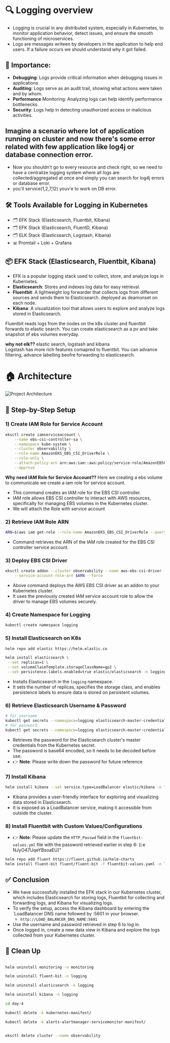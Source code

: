 # 🔍 Logging overview
- Logging is crucial in any distributed system, especially in Kubernetes, to monitor application behavior, detect issues, and ensure the smooth functioning of microservices.
- Logs are messages writeen by developers in the application to help end users. If a failure occurs we should understand why it got failed.


## 🚀 Importance:
- **Debugging**: Logs provide critical information when debugging issues in applications.
- **Auditing**: Logs serve as an audit trail, showing what actions were taken and by whom.
- **Performance** Monitoring: Analyzing logs can help identify performance bottlenecks.
- **Security**: Logs help in detecting unauthorized access or malicious activities.

## Imagine a scenario where lot of application running on cluster and now there's some error related with few application like log4j or database connection error. 
- Now you shouldn't go to every resource and check right, so we need to have a centralize logging system where all logs are collected/aggregated at once and simply you can search for log4j errors or database error.
- you'll service(1,2,7,12) youv'e to work on DB error.

## 🛠️ Tools Available for Logging in Kubernetes
- 🗂️ EFK Stack (Elasticsearch, Fluentbit, Kibana)
- 🗂️ EFK Stack (Elasticsearch, FluentD, Kibana)
- 🗂️ ELK Stack (Elasticsearch, Logstash, Kibana)
- 📊 Promtail + Loki + Grafana

## 📦 EFK Stack (Elasticsearch, Fluentbit, Kibana)
- EFK is a popular logging stack used to collect, store, and analyze logs in Kubernetes.
- **Elasticsearch**: Stores and indexes log data for easy retrieval.
- **Fluentbit**: A lightweight log forwarder that collects logs from different sources and sends them to Elasticsearch. deployed as deamonset on each node.
- **Kibana**: A visualization tool that allows users to explore and analyze logs stored in Elasticsearch.

Fluentbit reads logs from the nodes on the k8s cluster and fluentbit forwards to elastic search. You can create elasticsearch as a pv and take snapshot of ebs volumes everyday.  

**why not elk??**
elastic search, logstash and kibana  
Logstash has more rich features comapred to fluentbit.  You can advance filtering, advance labelling beofre forwarding to elasticsearch.  

# 🏠 Architecture
![Project Architecture](images/architecture.gif)


## 📝 Step-by-Step Setup

### 1) Create IAM Role for Service Account
```bash
eksctl create iamserviceaccount \
    --name ebs-csi-controller-sa \
    --namespace kube-system \
    --cluster observability \
    --role-name AmazonEKS_EBS_CSI_DriverRole \
    --role-only \
    --attach-policy-arn arn:aws:iam::aws:policy/service-role/AmazonEBSCSIDriverPolicy \
    --approve
```
**Why need IAM Role for Service Account??**
Here we creating a ebs volume to communicate we create a iam role for service account.

- This command creates an IAM role for the EBS CSI controller.
- IAM role allows EBS CSI controller to interact with AWS resources, specifically for managing EBS volumes in the Kubernetes cluster.
- We will attach the Role with service account

### 2) Retrieve IAM Role ARN
```bash
ARN=$(aws iam get-role --role-name AmazonEKS_EBS_CSI_DriverRole --query 'Role.Arn' --output text)
```
- Command retrieves the ARN of the IAM role created for the EBS CSI controller service account.

### 3) Deploy EBS CSI Driver
```bash
eksctl create addon --cluster observability --name aws-ebs-csi-driver --version latest \
    --service-account-role-arn $ARN --force
```
- Above command deploys the AWS EBS CSI driver as an addon to your Kubernetes cluster.
- It uses the previously created IAM service account role to allow the driver to manage EBS volumes securely.

### 4) Create Namespace for Logging
```bash
kubectl create namespace logging
```

### 5) Install Elasticsearch on K8s

```bash
helm repo add elastic https://helm.elastic.co

helm install elasticsearch \
 --set replicas=1 \
 --set volumeClaimTemplate.storageClassName=gp2 \
 --set persistence.labels.enabled=true elastic/elasticsearch -n logging
```
- Installs Elasticsearch in the `logging` namespace.
- It sets the number of replicas, specifies the storage class, and enables persistence labels to ensure
data is stored on persistent volumes.

### 6) Retrieve Elasticsearch Username & Password
```bash
# for username
kubectl get secrets --namespace=logging elasticsearch-master-credentials -ojsonpath='{.data.username}' | base64 -d
# for password
kubectl get secrets --namespace=logging elasticsearch-master-credentials -ojsonpath='{.data.password}' | base64 -d
```
- Retrieves the password for the Elasticsearch cluster's master credentials from the Kubernetes secret.
- The password is base64 encoded, so it needs to be decoded before use.
- 👉 **Note**: Please write down the password for future reference

### 7) Install Kibana
```bash
helm install kibana --set service.type=LoadBalancer elastic/kibana -n logging
```
- Kibana provides a user-friendly interface for exploring and visualizing data stored in Elasticsearch.
- It is exposed as a LoadBalancer service, making it accessible from outside the cluster.

### 8) Install Fluentbit with Custom Values/Configurations
- 👉 **Note**: Please update the `HTTP_Passwd` field in the `fluentbit-values.yml` file with the password retrieved earlier in step 6: (i.e NJyO47UqeYBsoaEU)"
```bash
helm repo add fluent https://fluent.github.io/helm-charts
helm install fluent-bit fluent/fluent-bit -f fluentbit-values.yaml -n logging
```

## ✅ Conclusion
- We have successfully installed the EFK stack in our Kubernetes cluster, which includes Elasticsearch for storing logs, Fluentbit for collecting and forwarding logs, and Kibana for visualizing logs.
- To verify the setup, access the Kibana dashboard by entering the `LoadBalancer DNS name followed by :5601 in your browser.
    - `http://LOAD_BALANCER_DNS_NAME:5601`
- Use the username and password retrieved in step 6 to log in.
- Once logged in, create a new data view in Kibana and explore the logs collected from your Kubernetes cluster.



## 🧼 Clean Up
```bash

helm uninstall monitoring -n monitoring

helm uninstall fluent-bit -n logging

helm uninstall elasticsearch -n logging

helm uninstall kibana -n logging

cd day-4

kubectl delete -k kubernetes-manifest/

kubectl delete -k alerts-alertmanager-servicemonitor-manifest/


eksctl delete cluster --name observability

```

